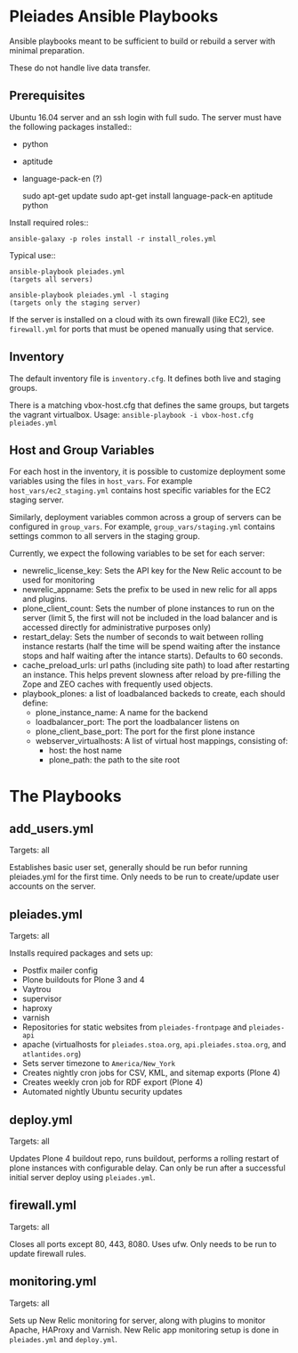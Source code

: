 Pleiades Ansible Playbooks
==========================

Ansible playbooks meant to be sufficient to build or rebuild a server with
minimal preparation.

These do not handle live data transfer.

Prerequisites
-------------

Ubuntu 16.04 server and an ssh login with full sudo. The server must have the
following packages installed::

  * python
  * aptitude
  * language-pack-en (?)

    sudo apt-get update
    sudo apt-get install language-pack-en aptitude python

Install required roles::

    ansible-galaxy -p roles install -r install_roles.yml

Typical use::

    ansible-playbook pleiades.yml
    (targets all servers)

    ansible-playbook pleiades.yml -l staging
    (targets only the staging server)

If the server is installed on a cloud with its own firewall (like EC2), see
``firewall.yml`` for ports that must be opened manually using that service.

Inventory
---------

The default inventory file is ``inventory.cfg``.
It defines both live and staging groups.

There is a matching vbox-host.cfg that defines the same groups, but targets the vagrant virtualbox.
Usage: ``ansible-playbook -i vbox-host.cfg pleiades.yml``

Host and Group Variables
------------------------

For each host in the inventory, it is possible to customize deployment some
variables using the files in ``host_vars``. For example
``host_vars/ec2_staging.yml`` contains host specific variables for the EC2
staging server.

Similarly, deployment variables common across a group of servers can be
configured in ``group_vars``. For example, ``group_vars/staging.yml``
contains settings common to all servers in the staging group.

Currently, we expect the following variables to be set for
each server:

* newrelic_license_key: Sets the API key for the New Relic account to be used for 
  monitoring
* newrelic_appname: Sets the prefix to be used in new relic for all apps and
  plugins.
* plone_client_count: Sets the number of plone instances to run on the
  server (limit 5, the first will not be included in the load balancer and is
  accessed directly for administrative purposes only)
* restart_delay: Sets the number of seconds to wait between rolling instance
  restarts (half the time will be spend waiting after the instance stops and 
  half waiting after the intance starts). Defaults to 60 seconds.
* cache_preload_urls: url paths (including site path) to load after restarting
  an instance. This helps prevent slowness after reload by pre-filling the
  Zope and ZEO caches with frequently used objects.
* playbook_plones: a list of loadbalanced backeds to create, each should define:
  * plone_instance_name: A name for the backend
  * loadbalancer_port: The port the loadbalancer listens on
  * plone_client_base_port: The port for the first plone instance
  * webserver_virtualhosts: A list of virtual host mappings, consisting of:
    * host: the host name
    * plone_path: the path to the site root


The Playbooks
=============

add_users.yml
-------------

Targets: all

Establishes basic user set, generally should be run befor running pleiades.yml
for the first time. Only needs to be run to create/update user accounts on the
server.

pleiades.yml
------------

Targets: all

Installs required packages and sets up:

* Postfix mailer config
* Plone buildouts for Plone 3 and 4
* Vaytrou
* supervisor
* haproxy
* varnish
* Repositories for static websites from ``pleiades-frontpage`` and ``pleiades-api``
* apache (virtualhosts for ``pleiades.stoa.org``, ``api.pleiades.stoa.org``, and ``atlantides.org``)
* Sets server timezone to ``America/New_York``
* Creates nightly cron jobs for CSV, KML, and sitemap exports (Plone 4)
* Creates weekly cron job for RDF export (Plone 4)
* Automated nightly Ubuntu security updates

deploy.yml
----------

Targets: all

Updates Plone 4 buildout repo, runs buildout, performs a rolling restart of
plone instances with configurable delay. Can only be run after a successful
initial server deploy using ``pleiades.yml``.

firewall.yml
------------

Targets: all

Closes all ports except 80, 443, 8080. Uses ufw. Only needs to be run to
update firewall rules.

monitoring.yml
--------------

Targets: all

Sets up New Relic monitoring for server, along with plugins to monitor Apache,
HAProxy and Varnish. New Relic app monitoring setup is done in
``pleiades.yml`` and ``deploy.yml``.
